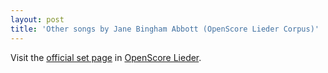 ```yaml
---
layout: post
title: 'Other songs by Jane Bingham Abbott (OpenScore Lieder Corpus)'
---
```


Visit the [official set page] in [OpenScore Lieder].

[official set page]: https://musescore.com/openscore-lieder-corpus/sets/5106766
[OpenScore Lieder]: https://musescore.com/openscore-lieder-corpus

